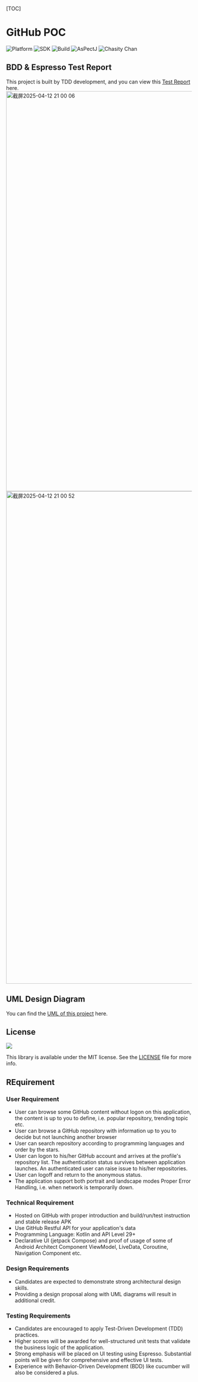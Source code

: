 [TOC]

# GitHub POC

![Platform](https://img.shields.io/badge/platform-Androd-green.svg)
![SDK](https://img.shields.io/badge/SDK-19%2B-green.svg)
![Build](https://img.shields.io/badge/Powered%20by-GoogleAndroid-blue.svg)
![AsPectJ](https://img.shields.io/badge/license-MIT-yellowgreen.svg)
![Chasity Chan](https://img.shields.io/badge/author-ChasityChan-red.svg)


## BDD & Espresso Test Report
This project is built by TDD development, and you can view this [Test Report](https://github.com/aCupOfBitterCoffee/GithubPOC/tree/main/reports) here.
<img width="1082" alt="截屏2025-04-12 21 00 06" src="https://github.com/user-attachments/assets/fedfc066-0eb1-473f-b322-f7b9002dd9bc" />
<img width="1332" alt="截屏2025-04-12 21 00 52" src="https://github.com/user-attachments/assets/1e7c0022-c915-45fb-8898-08206eceedb7" />


## UML  Design Diagram
You can find the [UML of this project](https://github.com/aCupOfBitterCoffee/GithubPOC/blob/main/umlSampleDesign.md) here.



## License
![](https://upload.wikimedia.org/wikipedia/commons/thumb/f/f8/License_icon-mit-88x31-2.svg/128px-License_icon-mit-88x31-2.svg.png)

This library is available under the MIT license. See the [LICENSE](https://opensource.org/licenses/MIT) file for more info.



## REquirement

### User Requirement

- User can browse some GitHub content without logon on this application, the content is up to you to define, i.e. popular repository, trending topic etc.
- User can browse a GitHub repository with information up to you to decide but not launching another browser
- User can search repository according to programming languages and order by the stars.
- User can logon to his/her GitHub account and arrives at the profile's repository list. The authentication status survives between application launches. An authenticated user can raise issue to his/her repositories.
- User can logoff and return to the anonymous status.
- The application support both portrait and landscape modes Proper Error Handling, i.e. when network is temporarily down.

### Technical Requirement
- Hosted on GitHub with proper introduction and build/run/test instruction and stable release APK
- Use GitHub Restful APl for your application's data
- Programming Language: Kotlin and API Level 29+
- Declarative UI (jetpack Compose) and proof of usage of some of Android Architect Component ViewModel, LiveData, Coroutine, Navigation Component etc.

### Design Requirements
- Candidates are expected to demonstrate strong architectural design skills.
- Providing a design proposal along with UML diagrams will result in additional credit.

### Testing Requirements
- Candidates are encouraged to apply Test-Driven Development (TDD) practices.
- Higher scores will be awarded for well-structured unit tests that validate the business logic of the application.
- Strong emphasis will be placed on Ul testing using Espresso. Substantial points will be given for comprehensive and effective Ul tests.
- Experience with Behavior-Driven Development (BDD) like cucumber will also be considered a plus.
